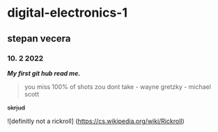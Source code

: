 # **digital-electronics-1**
## **stepan vecera**
### 10. 2 2022

***My first git hub read me.***

> you miss 100% of shots zou dont take - wayne gretzky - michael scott

~~skrjud~~ 

  ![definitly not a rickroll] (https://cs.wikipedia.org/wiki/Rickroll)
